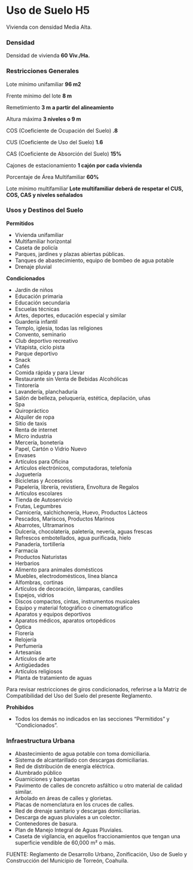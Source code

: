 ﻿
# Uso de Suelo H5

Vivienda con densidad Media Alta.

### Densidad

Densidad de vivienda
**60 Viv./Ha.**

### Restricciones Generales

Lote mínimo unifamiliar
**96 m2**

Frente mínimo del lote
**8 m**

Remetimiento
**3 m a partir del alineamiento**

Altura máxima
**3 niveles o 9 m**

COS (Coeficiente de Ocupación del Suelo)
**.8**

CUS (Coeficiente de Uso del Suelo)
**1.6**

CAS (Coeficiente de Absorción del Suelo)
**15%**

Cajones de estacionamiento
**1 cajón por cada vivienda**

Porcentaje de Área Multifamiliar
**60%**

Lote mínimo multifamiliar
**Lote multifamiliar deberá de respetar el CUS, COS, CAS y niveles señalados**

### Usos y Destinos del Suelo

**Permitidos**

* Vivienda unifamiliar
* Multifamiliar horizontal
* Caseta de policía
* Parques, jardines y plazas abiertas públicas.
* Tanques de abastecimiento, equipo de bombeo de agua potable
* Drenaje pluvial

**Condicionados**

* Jardín de niños
* Educación primaria
* Educación secundaria
* Escuelas técnicas
* Artes, deportes, educación especial y similar
* Guardería infantil
* Templo, iglesia, todas las religiones
* Convento, seminario
* Club deportivo recreativo
* Vitapista, ciclo pista
* Parque deportivo
* Snack
* Cafés
* Comida rápida y para Llevar
* Restaurante sin Venta de Bebidas Alcohólicas
* Tintorería
* Lavandería,  planchaduria
* Salón de belleza, peluquería, estética, depilación, uñas
* Spa
* Quiropráctico
* Alquiler de ropa
* Sitio de taxis
* Renta de internet
* Micro industria
* Mercería, bonetería
* Papel, Cartón o Vidrio Nuevo
* Envases
* Artículos para Oficina
* Artículos electrónicos, computadoras, telefonía
* Juguetería
* Bicicletas y Accesorios
* Papelería, librería, revistiera, Envoltura de Regalos
* Artículos escolares
* Tienda de Autoservicio
* Frutas, Legumbres
* Carnicería, salchichonería, Huevo, Productos Lácteos
* Pescados, Mariscos, Productos Marinos
* Abarrotes, Ultramarinos
* Dulcería, chocolatería, paletería, nevería, aguas frescas
* Refrescos embotellados, agua purificada, hielo
* Panadería, tortillería
* Farmacia
* Productos Naturistas
* Herbarios
* Alimento para animales domésticos
* Muebles, electrodomésticos, línea blanca
* Alfombras, cortinas
* Artículos de decoración, lámparas, candiles
* Espejos, vidrios
* Discos compactos, cintas, instrumentos musicales
* Equipo y material fotográfico o cinematográfico
* Aparatos y equipos deportivos
* Aparatos médicos, aparatos ortopédicos
* Óptica
* Florería
* Relojería
* Perfumería
* Artesanías
* Artículos de arte
* Antigüedades
* Artículos religiosos
* Planta de tratamiento de aguas

Para revisar restricciones de giros condicionados, referirse a la Matriz de Compatibilidad del Uso del Suelo del presente Reglamento.

**Prohibidos**

* Todos los demás no indicados en las secciones “Permitidos” y “Condicionados”.

### Infraestructura Urbana

* Abastecimiento de agua potable con toma domiciliaria.
* Sistema de alcantarillado con descargas domiciliarias.
* Red de distribución de energía eléctrica.
* Alumbrado público
* Guarniciones y banquetas
* Pavimento de calles de concreto asfáltico u otro material de calidad similar.
* Arbolado en áreas de calles y glorietas.
* Placas de nomenclatura en los cruces de calles.
* Red de drenaje sanitario y descargas domiciliarias.
* Descarga de aguas pluviales a un colector.
* Contenedores de basura.
* Plan de Manejo Integral de Aguas Pluviales.
* Caseta de vigilancia, en aquellos fraccionamientos que tengan una superficie vendible de 60,000 m² o más.

FUENTE: Reglamento de Desarrollo Urbano, Zonificación, Uso de Suelo y Construcción del Municipio de Torreón, Coahuila.
